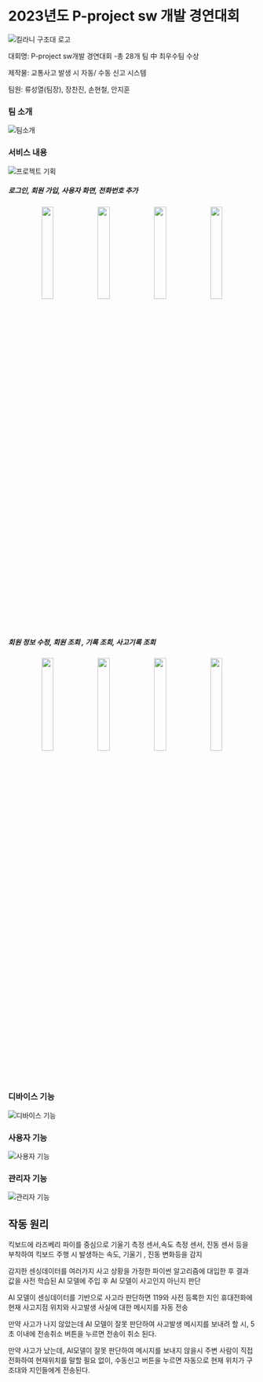 <h1>2023년도 P-project sw 개발 경연대회</h1>

![킬라니 구조대 로고](https://github.com/user-attachments/assets/641c6e51-8a62-48ee-8da3-ab898274c3ae)


대회명: P-project sw개발 경연대회 -총 28개 팀 中 최우수팀 수상

제작물: 교통사고 발생 시 자동/ 수동 신고 시스템

팀원: 류성열(팀장), 장찬진, 손현철, 안지훈

<h3>팀 소개</h3>

![팀소개](https://github.com/user-attachments/assets/cb177f61-2b68-4017-8479-6160e2c1f322)


<h3>서비스 내용 </h3>

![프로젝트 기획](https://github.com/user-attachments/assets/1acf4340-d26e-4264-9e90-c7c65b2e7142)

<h5>로그인, 회원 가입, 사용자 화면, 전화번호 추가</h5>
<p align="center">
  <img src="https://github.com/user-attachments/assets/3eb56e68-24fa-4029-a520-5d69ee611fe5" width="22%">
  <img src="https://github.com/user-attachments/assets/bc7d2f0a-84a2-44f1-8262-25239c27fcf0" width="22%">
  <img src="https://github.com/user-attachments/assets/8ddb1efa-7e88-4f6e-a66c-4d9c6c7a0493" width="22%">
  <img src="https://github.com/user-attachments/assets/c33a3261-0d1f-4873-af78-e6794f9aa90e" width="22%">
</p>

<h5>회원 정보 수정, 회원 조회 , 기록 조회, 사고기록 조회</h5>
<p align="center">
  <img src="https://github.com/user-attachments/assets/29690403-bfcb-4ce0-866f-21b679b9d4b0" width="22%">
  <img src="https://github.com/user-attachments/assets/9d59cdfb-aed0-47a7-8f41-d99138fb5d37" width="22%">
  <img src="https://github.com/user-attachments/assets/58b9391a-d759-4638-990e-f45ec8f3ad6e" width="22%">
  <img src="https://github.com/user-attachments/assets/f8cb1434-cd3c-43f3-8f40-a566b2f00ec8" width="22%">
</p>



<h3>디바이스 기능</h3>

![디바이스 기능](https://github.com/user-attachments/assets/df27893a-e760-4ac0-9d8b-562b244ec4bd)
<h3>사용자 기능</h3>

![사용자 기능](https://github.com/user-attachments/assets/96db5599-6804-4453-af5f-2d517a0d8811)
<h3>관리자 기능</h3>

![관리자 기능](https://github.com/user-attachments/assets/0be04c9b-184b-47fa-b1fd-6f7dd4465270)


<h2>작동 원리 </h2>
킥보드에 라즈베리 파이를 중심으로 기울기 측정 센서,속도 측정 센서, 진동 센서 등을 부착하여 킥보드 주행 시 발생하는 속도, 기울기 , 진동 변화등을 감지

감지한 센싱데이터를 여러가지 사고 상황을 가정한 파이썬 알고리즘에 대입한 후 결과 값을 사전 학습된 AI 모델에 주입 후 AI 모델이 사고인지 아닌지 판단

AI 모델이 센싱데이터를 기반으로 사고라 판단하면 119와 사전 등록한 지인 휴대전화에 현재 사고지점 위치와 사고발생 사실에 대한 메시지를 자동 전송

만약 사고가 나지 않았는데 AI 모델이 잘못 판단하여 사고발생 메시지를 보내려 할 시, 5초 이내에 전송취소 버튼을 누르면 전송이 취소 된다.

만약 사고가 났는데, AI모델이 잘못 판단하여 메시지를 보내지 않을시 주변 사람이 직접 전화하여 현재위치를 말할 필요 없이, 수동신고 버튼을 누르면 자동으로 현재 위치가 구조대와 지인들에게 전송된다.




